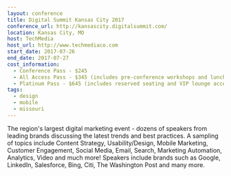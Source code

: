 ```yaml
---
layout: conference
title: Digital Summit Kansas City 2017
conference_url: http://kansascity.digitalsummit.com/
location: Kansas City, MO
host: TechMedia
host_url: http://www.techmediaco.com
start_date: 2017-07-26
end_date: 2017-07-27
cost_information:
  - Conference Pass - $245
  - All Access Pass - $345 (includes pre-conference workshops and lunch)
  - Platinum Pass - $645 (includes reserved seating and VIP lounge access)
tags:
  - design
  - mobile
  - missouri
---
```


The region's largest digital marketing event - dozens of speakers from leading brands discussing the latest trends and best practices. A sampling of topics include Content Strategy, Usability/Design, Mobile Marketing, Customer Engagement, Social Media, Email, Search, Marketing Automation, Analytics, Video and much more! Speakers include brands such as Google, LinkedIn, Salesforce, Bing, Citi, The Washington Post and many more.
